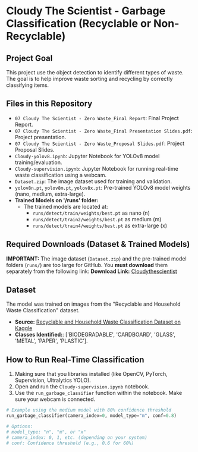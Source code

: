 # Cloudy The Scientist - Garbage Classification (Recyclable or Non-Recyclable)

## Project Goal

This project use the object detection to identify different types of waste. The goal is to help improve waste sorting and recycling by correctly classifying items.

## Files in this Repository

* `07 Cloudy The Scientist - Zero Waste_Final Report`: Final Project Report.
* `07 Cloudy The Scientist - Zero Waste_Final Presentation Slides.pdf`: Project presentation.
* `07 Cloudy The Scientist - Zero Waste_Proposal Slides.pdf`: Project Proposal Slides.
* `Cloudy-yolov8.ipynb`: Jupyter Notebook for YOLOv8 model training/evaluation.
* `Cloudy-supervision.ipynb`: Jupyter Notebook for running real-time waste classification using a webcam.
* `Dataset.zip`: The image dataset used for training and validation.
* `yolov8n.pt`, `yolov8m.pt`, `yolov8x.pt`: Pre-trained YOLOv8 model weights (nano, medium, extra-large).
* **Trained Models on '/runs' folder:**
    * The trained models are located at:
        * `runs/detect/train/weights/best.pt` as nano (n)
        * `runs/detect/train2/weights/best.pt` as medium (m)
        * `runs/detect/train4/weights/best.pt` as extra-large (x)
   
## Required Downloads (Dataset & Trained Models)

**IMPORTANT:** The image dataset (`Dataset.zip`) and the pre-trained model folders (`runs/`) are too large for GitHub. You **must download** them separately from the following link:
**Download Link:** [Cloudythescientist](https://studentmahidolac-my.sharepoint.com/:f:/g/personal/krerkkiat_wat_student_mahidol_ac_th/EtWXcdx-0zFEg2EyQHGmhrEB-8Q7xx-8nL2_r1iNGbAsMA?e=e6bpsx)

## Dataset

The model was trained on images from the "Recyclable and Household Waste Classification" dataset.

* **Source:** [Recyclable and Household Waste Classification Dataset on Kaggle](https://www.kaggle.com/datasets/alistairking/recyclable-and-household-waste-classification)
* **Classes Identified:**: ['BIODEGRADABLE', 'CARDBOARD', 'GLASS', 'METAL', 'PAPER', 'PLASTIC'].

## How to Run Real-Time Classification

1.  Making sure that you libraries installed (like OpenCV, PyTorch, Supervision, Ultralytics YOLO).
2.  Open and run the `Cloudy-supervision.ipynb` notebook.
3.  Use the `run_garbage_classifier` function within the notebook. Make sure your webcam is connected.

   ```python
   # Example using the medium model with 80% confidence threshold
   run_garbage_classifier(camera_index=0, model_type="m", conf=0.8)

   # Options:
   # model_type: "n", "m", or "x"
   # camera_index: 0, 1, etc. (depending on your system)
   # conf: Confidence threshold (e.g., 0.6 for 60%)
